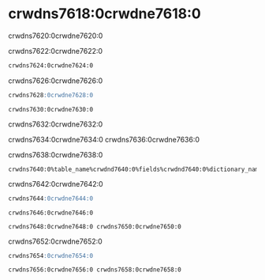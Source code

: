 <a name="table_engines-dictionary"></a>

# crwdns7618:0crwdne7618:0

crwdns7620:0crwdne7620:0

crwdns7622:0crwdne7622:0

```xml
crwdns7624:0crwdne7624:0
```

crwdns7626:0crwdne7626:0

```sql
crwdns7628:0crwdne7628:0
```

    crwdns7630:0crwdne7630:0
    

crwdns7632:0crwdne7632:0

crwdns7634:0crwdne7634:0 crwdns7636:0crwdne7636:0

crwdns7638:0crwdne7638:0

    crwdns7640:0%table_name%crwdnd7640:0%fields%crwdnd7640:0%dictionary_name%crwdne7640:0
    

crwdns7642:0crwdne7642:0

```sql
crwdns7644:0crwdne7644:0
```

    crwdns7646:0crwdne7646:0
    
    crwdns7648:0crwdne7648:0 crwdns7650:0crwdne7650:0
    

crwdns7652:0crwdne7652:0

```sql
crwdns7654:0crwdne7654:0
```

    crwdns7656:0crwdne7656:0 crwdns7658:0crwdne7658:0